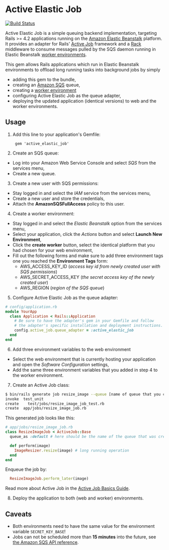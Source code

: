 # Active Elastic Job

[![Build Status](https://travis-ci.org/tawan/active-elastic-job.svg)](https://travis-ci.org/tawan/active-elastic-job)

Active Elastic Job is a simple queuing backend implementation, targeting Rails >= 4.2 applications running on the
[Amazon Elastic Beanstalk](http://docs.aws.amazon.com/elasticbeanstalk/latest/dg/Welcome.html) platform. It provides an
adapter for Rails' [Active Job](http://guides.rubyonrails.org/active_job_basics.html) framework and a [Rack](http://rack.github.io/) middleware to consume messages pulled by the SQS daemon running in Elastic Beanstalk [worker environments](http://docs.aws.amazon.com/elasticbeanstalk/latest/dg/using-features-managing-env-tiers.html).

This gem allows Rails applications which run in Elastic Beanstalk environments to offload long running tasks into background jobs by simply
* adding this gem to the bundle,
* creating an [Amazon SQS](https://aws.amazon.com/de/sqs/) queue,
* creating a [worker environment](http://docs.aws.amazon.com/elasticbeanstalk/latest/dg/using-features-managing-env-tiers.html)
* configuring Active Elastic Job as the queue adapter,
* deploying the updated application (identical versions) to web and the worker environments.

## Usage

1. Add this line to your application's Gemfile:

        gem 'active_elastic_job'

2. Create an SQS queue:
  * Log into your Amazon Web Service Console and select _SQS_ from the services menu,
  * Create a new queue.
3. Create a new user with SQS permissions:
  * Stay logged in and select the _IAM_ service from the services menu,
  * Create a new user and store the credentials,
  * Attach the **AmazonSQSFullAccess** policy to this user.
4. Create a worker environment:
  * Stay logged in and select the _Elastic Beanstalk_ option from the services menu,
  * Select your application, click the _Actions_ button and select **Launch New Environment**,
  * Click the **create worker** button, select the identical platform that you had chosen for your web environment,
  * Fill out the following forms and make sure to add three environment tags one you reached the **Environment Tags** form:
    * AWS_ACCESS_KEY_ID (_access key id from newly created user with SQS permissions_)
    * AWS_SECRET_ACCESS_KEY (_the secret access key of the newly created user_)
    * AWS_REGION (_region of the SQS queue_)
5. Configure Active Elastic Job as the queue adapter:

  ```Ruby
  # config/application.rb
  module YourApp
    class Application < Rails::Application
      # Be sure to have the adapter's gem in your Gemfile and follow
      # the adapter's specific installation and deployment instructions.
      config.active_job.queue_adapter = :active_elastic_job
    end
  end
  ```
6. Add three environment variables to the web environment
  * Select the web environment that is currently hosting your application and open the _Software Configuration_ settings,
  * Add the same three environment variables that you added in step 4 to the worker environment.
7. Create an Active Job class:

  ```Bash
  $ bin/rails generate job resize_image --queue [name of queue that you chose in step 2]
  invoke  test_unit
  create    test/jobs/resize_image_job_test.rb
  create  app/jobs/resize_image_job.rb
  ```
  This generated job looks like this:

  ```Ruby
  # app/jobs/resize_image_job.rb
  class ResizeImageJob < ActiveJob::Base
    queue_as :default # here should be the name of the queue that was created in step 2.

    def perform(image)
      ImageResizer.resize(image) # long running operation
    end
  end
  ```

  Enqueue the job by:

  ```Ruby
    ResizeImageJob.perform_later(image)
  ```
  Read more about Active Job in the [Active Job Basics Guide](http://guides.rubyonrails.org/active_job_basics.html).

8. Deploy the application to both (web and worker) environments.

## Caveats

  * Both environments need to have the same value for the environment variable `SECRET_KEY_BASE`!
  * Jobs can not be scheduled more than **15 minutes** into the future, see [the Amazon SQS API reference](http://docs.aws.amazon.com/AWSSimpleQueueService/latest/APIReference/API_SendMessage.html).
